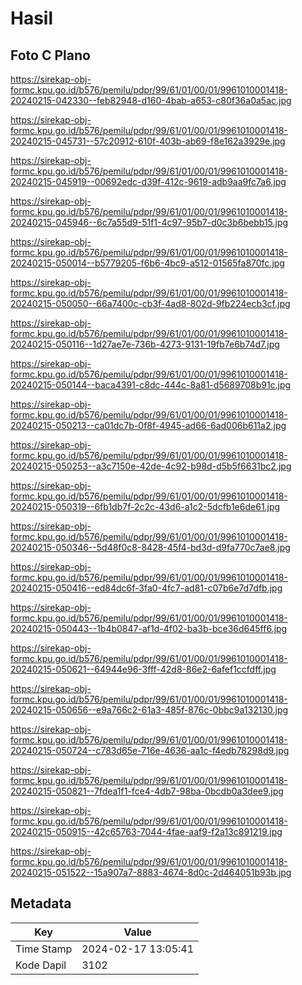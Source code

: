 # Hasil

## Foto C Plano

https://sirekap-obj-formc.kpu.go.id/b576/pemilu/pdpr/99/61/01/00/01/9961010001418-20240215-042330--feb82948-d160-4bab-a653-c80f36a0a5ac.jpg

https://sirekap-obj-formc.kpu.go.id/b576/pemilu/pdpr/99/61/01/00/01/9961010001418-20240215-045731--57c20912-610f-403b-ab69-f8e162a3929e.jpg

https://sirekap-obj-formc.kpu.go.id/b576/pemilu/pdpr/99/61/01/00/01/9961010001418-20240215-045919--00692edc-d39f-412c-9619-adb9aa9fc7a6.jpg

https://sirekap-obj-formc.kpu.go.id/b576/pemilu/pdpr/99/61/01/00/01/9961010001418-20240215-045946--6c7a55d9-51f1-4c97-95b7-d0c3b6bebb15.jpg

https://sirekap-obj-formc.kpu.go.id/b576/pemilu/pdpr/99/61/01/00/01/9961010001418-20240215-050014--b5779205-f6b6-4bc9-a512-01565fa870fc.jpg

https://sirekap-obj-formc.kpu.go.id/b576/pemilu/pdpr/99/61/01/00/01/9961010001418-20240215-050050--66a7400c-cb3f-4ad8-802d-9fb224ecb3cf.jpg

https://sirekap-obj-formc.kpu.go.id/b576/pemilu/pdpr/99/61/01/00/01/9961010001418-20240215-050116--1d27ae7e-736b-4273-9131-19fb7e6b74d7.jpg

https://sirekap-obj-formc.kpu.go.id/b576/pemilu/pdpr/99/61/01/00/01/9961010001418-20240215-050144--baca4391-c8dc-444c-8a81-d5689708b91c.jpg

https://sirekap-obj-formc.kpu.go.id/b576/pemilu/pdpr/99/61/01/00/01/9961010001418-20240215-050213--ca01dc7b-0f8f-4945-ad66-6ad006b611a2.jpg

https://sirekap-obj-formc.kpu.go.id/b576/pemilu/pdpr/99/61/01/00/01/9961010001418-20240215-050253--a3c7150e-42de-4c92-b98d-d5b5f6631bc2.jpg

https://sirekap-obj-formc.kpu.go.id/b576/pemilu/pdpr/99/61/01/00/01/9961010001418-20240215-050319--6fb1db7f-2c2c-43d6-a1c2-5dcfb1e6de61.jpg

https://sirekap-obj-formc.kpu.go.id/b576/pemilu/pdpr/99/61/01/00/01/9961010001418-20240215-050346--5d48f0c8-8428-45f4-bd3d-d9fa770c7ae8.jpg

https://sirekap-obj-formc.kpu.go.id/b576/pemilu/pdpr/99/61/01/00/01/9961010001418-20240215-050416--ed84dc6f-3fa0-4fc7-ad81-c07b6e7d7dfb.jpg

https://sirekap-obj-formc.kpu.go.id/b576/pemilu/pdpr/99/61/01/00/01/9961010001418-20240215-050443--1b4b0847-af1d-4f02-ba3b-bce36d645ff6.jpg

https://sirekap-obj-formc.kpu.go.id/b576/pemilu/pdpr/99/61/01/00/01/9961010001418-20240215-050621--64944e96-3fff-42d8-86e2-6afef1ccfdff.jpg

https://sirekap-obj-formc.kpu.go.id/b576/pemilu/pdpr/99/61/01/00/01/9961010001418-20240215-050656--e9a766c2-61a3-485f-876c-0bbc9a132130.jpg

https://sirekap-obj-formc.kpu.go.id/b576/pemilu/pdpr/99/61/01/00/01/9961010001418-20240215-050724--c783d65e-716e-4636-aa1c-f4edb78298d9.jpg

https://sirekap-obj-formc.kpu.go.id/b576/pemilu/pdpr/99/61/01/00/01/9961010001418-20240215-050821--7fdea1f1-fce4-4db7-98ba-0bcdb0a3dee9.jpg

https://sirekap-obj-formc.kpu.go.id/b576/pemilu/pdpr/99/61/01/00/01/9961010001418-20240215-050915--42c65763-7044-4fae-aaf9-f2a13c891219.jpg

https://sirekap-obj-formc.kpu.go.id/b576/pemilu/pdpr/99/61/01/00/01/9961010001418-20240215-051522--15a907a7-8883-4674-8d0c-2d464051b93b.jpg


## Metadata

| Key        | Value               |
| ---------- | ------------------- |
| Time Stamp | 2024-02-17 13:05:41 |
| Kode Dapil | 3102                |




